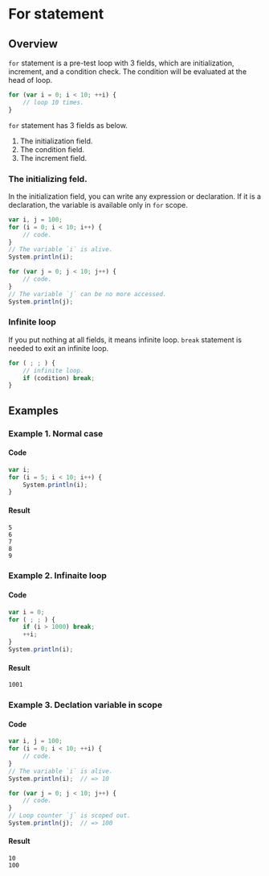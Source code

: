
# For statement

## Overview

`for` statement is a pre-test loop with 3 fields, which are initialization, increment, and a condition check.
The condition will be evaluated at the head of loop.

```javascript
for (var i = 0; i < 10; ++i) {
    // loop 10 times.
}
```

`for` statement has 3 fields as below.

1. The initialization field.
2. The condition field.
3. The increment field.

### The initializing feld.

In the initialization field, you can write any expression or declaration.
If it is a declaration, the variable is available only in `for` scope.

```javascript
var i, j = 100;
for (i = 0; i < 10; i++) {
    // code.
}
// The variable `i` is alive.
System.println(i);

for (var j = 0; j < 10; j++) {
    // code.
}
// The variable `j` can be no more accessed.
System.println(j);
```

### Infinite loop

If you put nothing at all fields, it means infinite loop.
`break` statement is needed to exit an infinite loop.

```javascript
for ( ; ; ) {
    // infinite loop.
    if (codition) break;
}
```

## Examples

### Example 1. Normal case

#### Code

```javascript
var i;
for (i = 5; i < 10; i++) {
    System.println(i);
}
```

#### Result

```
5
6
7
8
9
```

### Example 2. Infinaite loop

#### Code

```javascript
var i = 0;
for ( ; ; ) {
    if (i > 1000) break;
    ++i;
}
System.println(i);
```

#### Result

```
1001
```

### Example 3. Declation variable in scope

#### Code

```javascript
var i, j = 100;
for (i = 0; i < 10; ++i) {
    // code.
}
// The variable `i` is alive.
System.println(i);  // => 10

for (var j = 0; j < 10; j++) {
    // code.
}
// Loop counter `j` is scoped out.
System.println(j);  // => 100
```

#### Result

```
10
100
```
